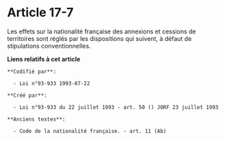 # Article 17-7

Les effets sur la nationalité française des annexions et cessions de territoires sont réglés par les dispositions qui
suivent, à défaut de stipulations conventionnelles.

**Liens relatifs à cet article**

	**Codifié par**:

	  - Loi n°93-933 1993-07-22

	**Créé par**:

	  - Loi n°93-933 du 22 juillet 1993 - art. 50 () JORF 23 juillet 1993

	**Anciens textes**:

	  - Code de la nationalité française. - art. 11 (Ab)
